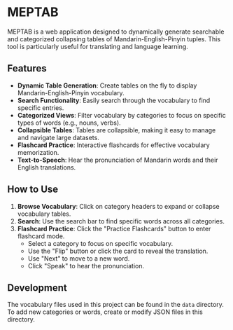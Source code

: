 # MEPTAB

MEPTAB is a web application designed to dynamically generate searchable and categorized collapsing tables of Mandarin-English-Pinyin tuples. This tool is particularly useful for translating and language learning.

## Features

- **Dynamic Table Generation**: Create tables on the fly to display Mandarin-English-Pinyin vocabulary.
- **Search Functionality**: Easily search through the vocabulary to find specific entries.
- **Categorized Views**: Filter vocabulary by categories to focus on specific types of words (e.g., nouns, verbs).
- **Collapsible Tables**: Tables are collapsible, making it easy to manage and navigate large datasets.
- **Flashcard Practice**: Interactive flashcards for effective vocabulary memorization.
- **Text-to-Speech**: Hear the pronunciation of Mandarin words and their English translations.

## How to Use

1. **Browse Vocabulary**: Click on category headers to expand or collapse vocabulary tables.
2. **Search**: Use the search bar to find specific words across all categories.
3. **Flashcard Practice**: Click the "Practice Flashcards" button to enter flashcard mode.
   - Select a category to focus on specific vocabulary.
   - Use the "Flip" button or click the card to reveal the translation.
   - Use "Next" to move to a new word.
   - Click "Speak" to hear the pronunciation.

## Development

The vocabulary files used in this project can be found in the `data` directory. To add new categories or words, create or modify JSON files in this directory.
